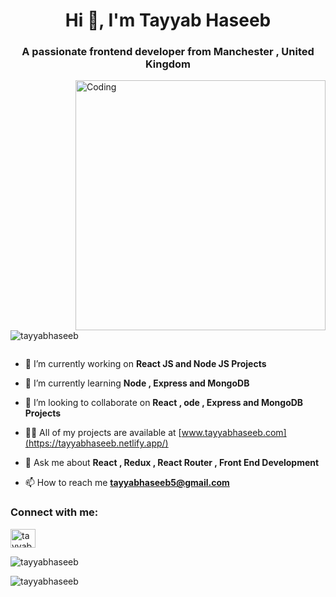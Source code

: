 <h1 align="center">Hi 👋, I'm Tayyab Haseeb</h1>
<h3 align="center">A passionate frontend developer from Manchester , United Kingdom</h3>
<img align="right" alt="Coding" width="400" src="https://cdn.dribbble.com/users/1162077/screenshots/3848914/programmer.gif"/>

<p align="left"> <img src="https://komarev.com/ghpvc/?username=tayyabhaseeb&label=Profile%20views&color=0e75b6&style=flat" alt="tayyabhaseeb" /> </p>

<p align="left"> <a href="https://twitter.com/" target="blank"><img src="https://img.shields.io/twitter/follow/?logo=twitter&style=for-the-badge" alt="" /></a> </p>

- 🔭 I’m currently working on **React JS and Node JS Projects**

- 🌱 I’m currently learning **Node , Express and MongoDB**

- 👯 I’m looking to collaborate on **React , ode , Express and MongoDB Projects**

- 👨‍💻 All of my projects are available at [www.tayyabhaseeb.com](https://tayyabhaseeb.netlify.app/)

- 💬 Ask me about **React , Redux , React Router , Front End Development**

- 📫 How to reach me **tayyabhaseeb5@gmail.com**

<h3 align="left">Connect with me:</h3>
<p align="left">
<a href="https://linkedin.com/in/tayyabhaseeb" target="blank"><img align="center" src="https://raw.githubusercontent.com/rahuldkjain/github-profile-readme-generator/master/src/images/icons/Social/linked-in-alt.svg" alt="tayyabhaseeb" height="30" width="40" /></a>
</p>


<p><img align="center" src="https://github-readme-stats.vercel.app/api/top-langs?username=tayyabhaseeb&show_icons=true&locale=en&layout=compact" alt="tayyabhaseeb" /></p>

<p><img align="center" src="https://github-readme-streak-stats.herokuapp.com/?user=tayyabhaseeb&" alt="tayyabhaseeb" /></p>
